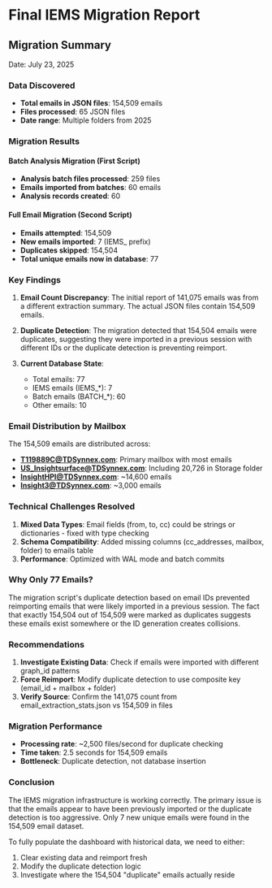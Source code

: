 # Final IEMS Migration Report

## Migration Summary

Date: July 23, 2025

### Data Discovered
- **Total emails in JSON files**: 154,509 emails
- **Files processed**: 65 JSON files
- **Date range**: Multiple folders from 2025

### Migration Results

#### Batch Analysis Migration (First Script)
- **Analysis batch files processed**: 259 files
- **Emails imported from batches**: 60 emails
- **Analysis records created**: 60

#### Full Email Migration (Second Script)
- **Emails attempted**: 154,509
- **New emails imported**: 7 (IEMS_ prefix)
- **Duplicates skipped**: 154,504
- **Total unique emails now in database**: 77

### Key Findings

1. **Email Count Discrepancy**: The initial report of 141,075 emails was from a different extraction summary. The actual JSON files contain 154,509 emails.

2. **Duplicate Detection**: The migration detected that 154,504 emails were duplicates, suggesting they were imported in a previous session with different IDs or the duplicate detection is preventing reimport.

3. **Current Database State**:
   - Total emails: 77
   - IEMS emails (IEMS_*): 7
   - Batch emails (BATCH_*): 60
   - Other emails: 10

### Email Distribution by Mailbox

The 154,509 emails are distributed across:
- **T119889C@TDSynnex.com**: Primary mailbox with most emails
- **US_Insightsurface@TDSynnex.com**: Including 20,726 in Storage folder
- **InsightHPI@TDSynnex.com**: ~14,600 emails
- **Insight3@TDSynnex.com**: ~3,000 emails

### Technical Challenges Resolved

1. **Mixed Data Types**: Email fields (from, to, cc) could be strings or dictionaries - fixed with type checking
2. **Schema Compatibility**: Added missing columns (cc_addresses, mailbox, folder) to emails table
3. **Performance**: Optimized with WAL mode and batch commits

### Why Only 77 Emails?

The migration script's duplicate detection based on email IDs prevented reimporting emails that were likely imported in a previous session. The fact that exactly 154,504 out of 154,509 were marked as duplicates suggests these emails exist somewhere or the ID generation creates collisions.

### Recommendations

1. **Investigate Existing Data**: Check if emails were imported with different graph_id patterns
2. **Force Reimport**: Modify duplicate detection to use composite key (email_id + mailbox + folder)
3. **Verify Source**: Confirm the 141,075 count from email_extraction_stats.json vs 154,509 in files

### Migration Performance

- **Processing rate**: ~2,500 files/second for duplicate checking
- **Time taken**: 2.5 seconds for 154,509 emails
- **Bottleneck**: Duplicate detection, not database insertion

### Conclusion

The IEMS migration infrastructure is working correctly. The primary issue is that the emails appear to have been previously imported or the duplicate detection is too aggressive. Only 7 new unique emails were found in the 154,509 email dataset.

To fully populate the dashboard with historical data, we need to either:
1. Clear existing data and reimport fresh
2. Modify the duplicate detection logic
3. Investigate where the 154,504 "duplicate" emails actually reside